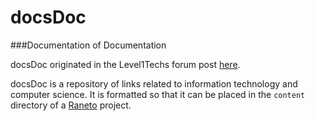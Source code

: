 # docsDoc
###Documentation of Documentation

docsDoc originated in the Level1Techs forum post [here](https://forum.level1techs.com/t/aggregating-documentation/122484/8).

docsDoc is a repository of links related to information technology and computer science. It is formatted so that it can be placed in the `content` directory of a [Raneto](http://raneto.com/) project.
